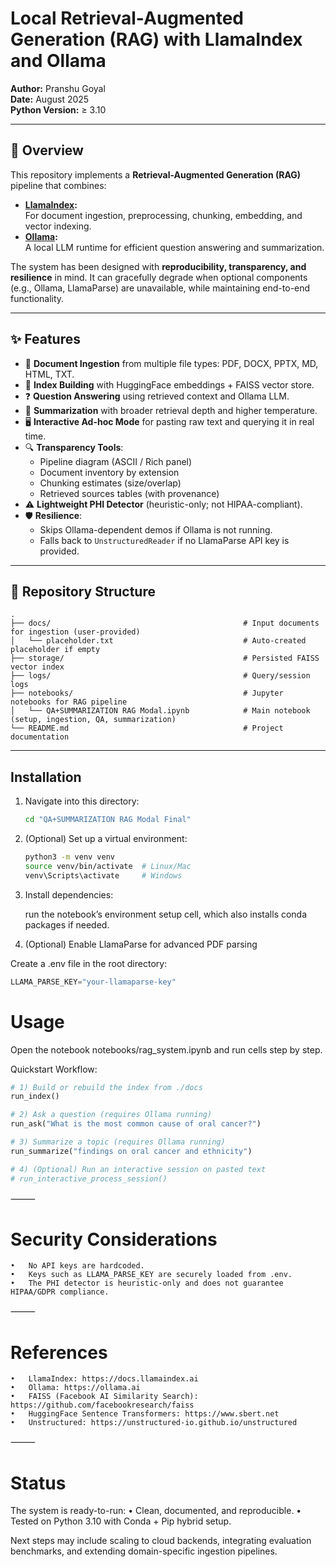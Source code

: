 #  Local Retrieval-Augmented Generation (RAG) with LlamaIndex and Ollama

**Author:** Pranshu Goyal  
**Date:** August 2025  
**Python Version:** ≥ 3.10  

---

## 🔎 Overview

This repository implements a **Retrieval-Augmented Generation (RAG)** pipeline that combines:

- **[LlamaIndex](https://www.llamaindex.ai/):**  
  For document ingestion, preprocessing, chunking, embedding, and vector indexing.  
- **[Ollama](https://ollama.ai/):**  
  A local LLM runtime for efficient question answering and summarization.  

The system has been designed with **reproducibility, transparency, and resilience** in mind. It can gracefully degrade when optional components (e.g., Ollama, LlamaParse) are unavailable, while maintaining end-to-end functionality.

---

## ✨ Features

- 📂 **Document Ingestion** from multiple file types: PDF, DOCX, PPTX, MD, HTML, TXT.  
- 🧩 **Index Building** with HuggingFace embeddings + FAISS vector store.  
- ❓ **Question Answering** using retrieved context and Ollama LLM.  
- 📖 **Summarization** with broader retrieval depth and higher temperature.  
- 🖥️ **Interactive Ad-hoc Mode** for pasting raw text and querying it in real time.  
- 🔍 **Transparency Tools**:
  - Pipeline diagram (ASCII / Rich panel)  
  - Document inventory by extension  
  - Chunking estimates (size/overlap)  
  - Retrieved sources tables (with provenance)  
- ⚠️ **Lightweight PHI Detector** (heuristic-only; not HIPAA-compliant).  
- 🛡️ **Resilience**:
  - Skips Ollama-dependent demos if Ollama is not running.  
  - Falls back to `UnstructuredReader` if no LlamaParse API key is provided.  

---

## 📂 Repository Structure

```text
.
├── docs/                                           # Input documents for ingestion (user-provided)
│   └── placeholder.txt                             # Auto-created placeholder if empty
├── storage/                                        # Persisted FAISS vector index
├── logs/                                           # Query/session logs
├── notebooks/                                      # Jupyter notebooks for RAG pipeline
│   └── QA+SUMMARIZATION RAG Modal.ipynb            # Main notebook (setup, ingestion, QA, summarization)
└── README.md                                       # Project documentation
```

---

## Installation

1. Navigate into this directory:

    ```bash
    cd "QA+SUMMARIZATION RAG Modal Final"
    ```

2. (Optional) Set up a virtual environment:

    ```bash
    python3 -m venv venv
    source venv/bin/activate  # Linux/Mac
    venv\Scripts\activate     # Windows
    ```

3. Install dependencies:

    run the notebook’s environment setup cell, which also installs conda packages if needed.

4. (Optional) Enable LlamaParse for advanced PDF parsing

Create a .env file in the root directory:

```python
LLAMA_PARSE_KEY="your-llamaparse-key"
```


# Usage

Open the notebook notebooks/rag_system.ipynb and run cells step by step.

Quickstart Workflow:

```python
# 1) Build or rebuild the index from ./docs
run_index()

# 2) Ask a question (requires Ollama running)
run_ask("What is the most common cause of oral cancer?")

# 3) Summarize a topic (requires Ollama running)
run_summarize("findings on oral cancer and ethnicity")

# 4) (Optional) Run an interactive session on pasted text
# run_interactive_process_session()
```


⸻

# Security Considerations
	•	No API keys are hardcoded.
	•	Keys such as LLAMA_PARSE_KEY are securely loaded from .env.
	•	The PHI detector is heuristic-only and does not guarantee HIPAA/GDPR compliance.

⸻

# References
	•	LlamaIndex: https://docs.llamaindex.ai
	•	Ollama: https://ollama.ai
	•	FAISS (Facebook AI Similarity Search): https://github.com/facebookresearch/faiss
	•	HuggingFace Sentence Transformers: https://www.sbert.net
	•	Unstructured: https://unstructured-io.github.io/unstructured

⸻

# Status

The system is ready-to-run:
	•	Clean, documented, and reproducible.
	•	Tested on Python 3.10 with Conda + Pip hybrid setup.

Next steps may include scaling to cloud backends, integrating evaluation benchmarks, and extending domain-specific ingestion pipelines.